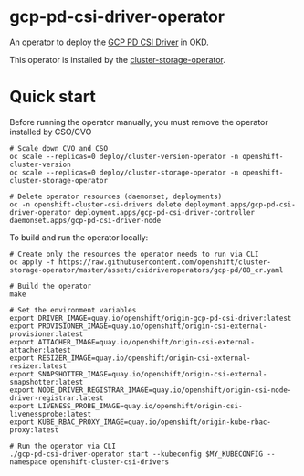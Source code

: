 # gcp-pd-csi-driver-operator

An operator to deploy the [GCP PD CSI Driver](https://github.com/openshift/gcp-pd-csi-driver) in OKD.

This operator is installed by the [cluster-storage-operator](https://github.com/openshift/cluster-storage-operator).

# Quick start

Before running the operator manually, you must remove the operator installed by CSO/CVO

```shell
# Scale down CVO and CSO
oc scale --replicas=0 deploy/cluster-version-operator -n openshift-cluster-version
oc scale --replicas=0 deploy/cluster-storage-operator -n openshift-cluster-storage-operator

# Delete operator resources (daemonset, deployments)
oc -n openshift-cluster-csi-drivers delete deployment.apps/gcp-pd-csi-driver-operator deployment.apps/gcp-pd-csi-driver-controller daemonset.apps/gcp-pd-csi-driver-node
```

To build and run the operator locally:

```shell
# Create only the resources the operator needs to run via CLI
oc apply -f https://raw.githubusercontent.com/openshift/cluster-storage-operator/master/assets/csidriveroperators/gcp-pd/08_cr.yaml

# Build the operator
make

# Set the environment variables
export DRIVER_IMAGE=quay.io/openshift/origin-gcp-pd-csi-driver:latest
export PROVISIONER_IMAGE=quay.io/openshift/origin-csi-external-provisioner:latest
export ATTACHER_IMAGE=quay.io/openshift/origin-csi-external-attacher:latest
export RESIZER_IMAGE=quay.io/openshift/origin-csi-external-resizer:latest
export SNAPSHOTTER_IMAGE=quay.io/openshift/origin-csi-external-snapshotter:latest
export NODE_DRIVER_REGISTRAR_IMAGE=quay.io/openshift/origin-csi-node-driver-registrar:latest
export LIVENESS_PROBE_IMAGE=quay.io/openshift/origin-csi-livenessprobe:latest
export KUBE_RBAC_PROXY_IMAGE=quay.io/openshift/origin-kube-rbac-proxy:latest

# Run the operator via CLI
./gcp-pd-csi-driver-operator start --kubeconfig $MY_KUBECONFIG --namespace openshift-cluster-csi-drivers
```

